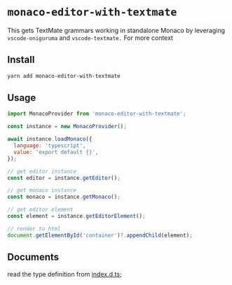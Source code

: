 # `monaco-editor-with-textmate`

This gets TextMate grammars working in standalone Monaco by leveraging `vscode-oniguruma` and `vscode-textmate.` For more context

## Install

```bash
yarn add monaco-editor-with-textmate
```

## Usage

```js
import MonacoProvider from 'monaco-editor-with-textmate';

const instance = new MonacoProvider();

await instance.loadMonaco({
  language: 'typescript',
  value: 'export default {}',
});

// get editor instance
const editor = instance.getEditor();

// get monaco instance
const monaco = instance.getMonaco();

// get editor element
const element = instance.getEditorElement();

// render to html
document.getElementById('container')?.appendChild(element);
```

## Documents

read the type definition from [index.d.ts](https://github.com/BladeRunner18/monaco-editor-with-textmate/blob/master/src/types/index.d.ts);

